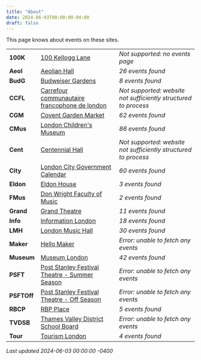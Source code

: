 ```yaml
---
title: "About"
date: 2024-06-03T00:00:00-04:00
draft: false
---
```


This page knows about events on these sites.

|   |       | |
|:--------------|:------|:--|
| **100K** | [100 Kellogg Lane]() | *Not supported: no events page*
| **Aeol** | [Aeolian Hall](https://aeolianhall.ca/events/) | *26 events found*
| **BudG** | [Budweiser Gardens](https://www.budweisergardens.com/events) | *8 events found*
| **CCFL** | [Carrefour communautaire francophone de london]() | *Not supported: website not sufficiently structured to process*
| **CGM** | [Covent Garden Market](https://coventmarket.com/events/) | *62 events found*
| **CMus** | [London Children's Museum](https://www.londonchildrensmuseum.ca/events) | *86 events found*
| **Cent** | [Centennial Hall]() | *Not supported: website not sufficiently structured to process*
| **City** | [London City Government Calendar](https://london.ca/government/calendar) | *60 events found*
| **Eldon** | [Eldon House](https://eldonhouse.ca/events/) | *3 events found*
| **FMus** | [Don Wright Faculty of Music](http://www.events.westernu.ca/events/music/) | *2 events found*
| **Grand** | [Grand Theatre](https://www.grandtheatre.com/events) | *11 events found*
| **Info** | [Information London](https://www.informationlondon.ca/Event/List) | *18 events found*
| **LMH** | [London Music Hall](http://londonmusichall.com/upcoming-events/) | *30 events found*
| **Maker** | [Hello Maker](https://www.hellomaker.ca/events) | *Error: unable to fetch any events*
| **Museum** | [Museum London](https://museumlondon.ca/programs-events) | *42 events found*
| **PSFT** | [Post Stanley Festival Theatre - Summer Season](https://psft.ca/schedule/summer-season/) | *Error: unable to fetch any events*
| **PSFTOff** | [Post Stanley Festival Theatre - Off Season](https://psft.ca/schedule/off-season-events/) | *Error: unable to fetch any events*
| **RBCP** | [RBP Place](https://www.rbcplacelondon.com/events) | *5 events found*
| **TVDSB** | [Thames Valley District School Board](https://calendar.tvdsb.ca/) | *Error: unable to fetch any events*
| **Tour** | [Tourism London](https://www.londontourism.ca/events/all-events) | *4 events found*

_Last updated 2024-06-03 00:00:00 -0400_

